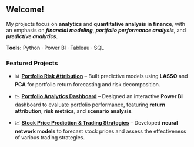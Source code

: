 ## Welcome!

My projects focus on **analytics** and **quantitative analysis in finance**, with an emphasis on **_financial modeling_**, **_portfolio performance analysis_**, and **_predictive analytics_**.

**Tools:** Python · Power BI · Tableau · SQL

### Featured Projects

- 📊 **[Portfolio Risk Attribution](https://github.com/wya58/python-projects/tree/main/Portfolio%20Risk%20Attribution)** – Built predictive models using **LASSO** and **PCA** for portfolio return forecasting and risk decomposition.

- 📉 **[Portfolio Analytics Dashboard](https://github.com/wya58/power-bi-projects/tree/main/Portfolio%20Analytics)** – Designed an interactive **Power BI** dashboard to evaluate portfolio performance, featuring **return attribution**, **risk metrics**, and **scenario analysis**.

- 📈 **[Stock Price Prediction & Trading Strategies](https://github.com/wya58/python-projects/tree/main/Stock%20Price%20Prediction%20%26%20Trading%20Strategies%20Backtest)** – Developed **neural network models** to forecast stock prices and assess the effectiveness of various trading strategies.
